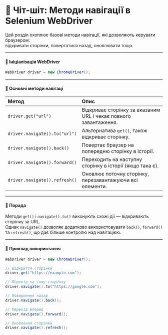 # 🧭 Чіт-шіт: Методи навігації в Selenium WebDriver  
Цей розділ охоплює базові методи навігації, які дозволяють керувати браузером:  
відкривати сторінки, повертатися назад, оновлювати тощо.

---
#### 🔧 Ініціалізація WebDriver

```java
WebDriver driver = new ChromeDriver();
```

---
#### 📌 Основні методи навігаці

| Метод | Опис |
| :--- | :--- |
| `driver.get("url")` | Відкриває сторінку за вказаним URL і чекає повного завантаження. |
| `driver.navigate().to("url")` | Альтернатива `get()`, також відкриває сторінку. |
| `driver.navigate().back()` | Повертає браузер на попередню сторінку в історії. |
| `driver.navigate().forward()` | Переходить на наступну сторінку в історії (якщо така є). |
| `driver.navigate().refresh()` | Оновлює поточну сторінку, перезавантажуючи всі елементи. |

---
#### 🧠 Порада  
Методи `get()` і `navigate().to()` виконують схожі дії — відкривають сторінку за URL.  
Однак `navigate()` дозволяє додатково використовувати `back()`, `forward()` та `refresh()`, що дає більше контролю над навігацією.

---
#### 📘 Приклад використання
```java
WebDriver driver = new ChromeDriver();

// Відкриття сторінки
driver.get("https://example.com");

// Перехід на іншу сторінку
driver.navigate().to("https://google.com");

// Повернення назад
driver.navigate().back();

// Перехід вперед
driver.navigate().forward();

// Оновлення сторінки
driver.navigate().refresh();
```